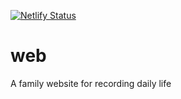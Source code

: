 [![Netlify Status](https://api.netlify.com/api/v1/badges/6c14a466-6087-4183-9f9a-b4d21cfafd1f/deploy-status)](https://app.netlify.com/sites/hemu/deploys)
# web
A family website for recording daily life
